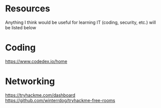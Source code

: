 # Resources
Anything I think would be useful for learning IT (coding, security, etc.) will be listed below

# Coding
https://www.codedex.io/home

# Networking
https://tryhackme.com/dashboard <br /> 
https://github.com/winterrdog/tryhackme-free-rooms
